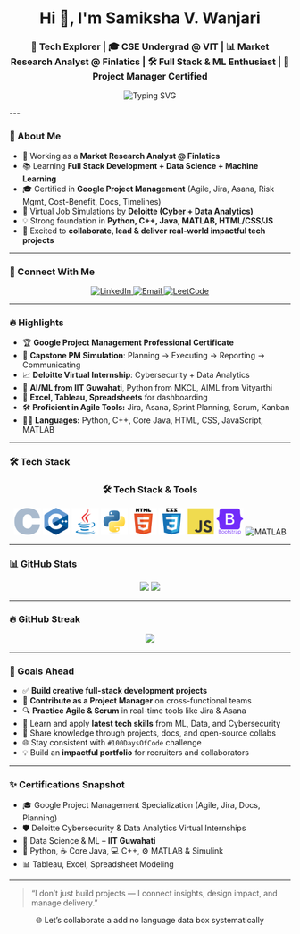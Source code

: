 <!-- Profile Heading with Typing Animation -->
<h1 align="center">Hi 👋, I'm Samiksha V. Wanjari</h1>
<h3 align="center">🚀 Tech Explorer | 🎓 CSE Undergrad @ VIT | 📊 Market Research Analyst @ Finlatics | 🛠️ Full Stack & ML Enthusiast | 📁 Project Manager Certified</h3>
<p align="center">
  <img src="https://readme-typing-svg.demolab.com?font=Fira+Code&weight=500&size=20&pause=1000&center=true&vCenter=true&width=1000&lines=Frontend+Developer+in+Progress;Learning+DS+%26+ML+from+IITG;Google+Certified+Project+Manager+%7C+Agile+%7C+Jira+%7C+Asana;100DaysOfCode+in+Progress+%F0%9F%9A%80;Lifelong+Learner+%7C+Passionate+Learner+%7C+Tech+Explorer+%7C+Problem+Solver" alt="Typing SVG" />
</p>
---

### 🧠 About Me

- 🔭 Working as a **Market Research Analyst @ Finlatics**  
- 📚 Learning **Full Stack Development + Data Science + Machine Learning**
- 🎓 Certified in **Google Project Management** (Agile, Jira, Asana, Risk Mgmt, Cost-Benefit, Docs, Timelines)
- 🧠 Virtual Job Simulations by **Deloitte (Cyber + Data Analytics)**
- 💡 Strong foundation in **Python, C++, Java, MATLAB, HTML/CSS/JS**
- 🤝 Excited to **collaborate, lead & deliver real-world impactful tech projects**

---

### 🔗 Connect With Me

<p align="center">
  <a href="https://www.linkedin.com/in/samikshawanjari30/" target="_blank">
    <img alt="LinkedIn" src="https://img.icons8.com/fluency/48/linkedin.png"/>
  </a>
  <a href="mailto:samikshawanjari30@gmail.com" target="_blank">
    <img alt="Email" src="https://img.icons8.com/fluency/48/gmail-new.png"/>
  </a>
  <a href="https://leetcode.com/u/sami_leetcode/" target="_blank">
    <img alt="LeetCode" src="https://img.icons8.com/external-tal-revivo-shadow-tal-revivo/48/000000/external-level-up-your-coding-skills-and-quickly-land-a-job-logo-shadow-tal-revivo.png"/>
  </a>
</p>

---

### 🔥 Highlights

- 🏆 **Google Project Management Professional Certificate**  
- 💼 **Capstone PM Simulation**: Planning → Executing → Reporting → Communicating  
- 📈 **Deloitte Virtual Internship**: Cybersecurity + Data Analytics  
- 🧠 **AI/ML from IIT Guwahati**, Python from MKCL, AIML from Vityarthi  
- 🧮 **Excel, Tableau, Spreadsheets** for dashboarding  
- 🛠️ **Proficient in Agile Tools:** Jira, Asana, Sprint Planning, Scrum, Kanban  
- 👩‍💻 **Languages:** Python, C++, Core Java, HTML, CSS, JavaScript, MATLAB

---

### 🛠️ Tech Stack


<h3 align="center">🛠️ Tech Stack & Tools</h3>
<p align="center">
  <!-- C -->
  <img class="tech-icon" src="https://raw.githubusercontent.com/devicons/devicon/master/icons/c/c-original.svg" alt="C" width="48" height="48"/>

  <!-- C++ -->
  <img class="tech-icon" src="https://raw.githubusercontent.com/devicons/devicon/master/icons/cplusplus/cplusplus-original.svg" alt="C++" width="48" height="48"/>

  <!-- Java -->
  <img class="tech-icon" src="https://raw.githubusercontent.com/devicons/devicon/master/icons/java/java-original.svg" alt="Java" width="48" height="48"/>

  <!-- Python -->
  <img class="tech-icon" src="https://raw.githubusercontent.com/devicons/devicon/master/icons/python/python-original.svg" alt="Python" width="48" height="48"/>

  <!-- HTML -->
  <img class="tech-icon" src="https://raw.githubusercontent.com/devicons/devicon/master/icons/html5/html5-original-wordmark.svg" alt="HTML5" width="48" height="48"/>

  <!-- CSS -->
  <img class="tech-icon" src="https://raw.githubusercontent.com/devicons/devicon/master/icons/css3/css3-original-wordmark.svg" alt="CSS3" width="48" height="48"/>

  <!-- JavaScript -->
  <img class="tech-icon" src="https://raw.githubusercontent.com/devicons/devicon/master/icons/javascript/javascript-original.svg" alt="JavaScript" width="48" height="48"/>

  <!-- Bootstrap -->
  <img class="tech-icon" src="https://raw.githubusercontent.com/devicons/devicon/master/icons/bootstrap/bootstrap-plain-wordmark.svg" alt="Bootstrap" width="48" height="48"/>

  <!-- MATLAB -->
  <img class="tech-icon" src="https://upload.wikimedia.org/wikipedia/commons/2/21/Matlab_Logo.png" alt="MATLAB" width="48" height="48"/>
</p>

---

### 📊 GitHub Stats

<div align="center">
  <img src="https://github-readme-stats.vercel.app/api?username=sam-wan30&show_icons=true&theme=tokyonight&hide_border=false" height="180"/>
  <img src="https://github-readme-stats.vercel.app/api/top-langs/?username=sam-wan30&layout=compact&theme=tokyonight&hide_border=false" height="180"/>
</div>

---

### 🔥 GitHub Streak

<p align="center">
  <img src="https://github-readme-streak-stats.herokuapp.com/?user=sam-wan30&theme=tokyonight&hide_border=false"/>
</p>

---

### 🎯 Goals Ahead

- ✅ **Build creative full-stack development projects**
- 🎯 **Contribute as a Project Manager** on cross-functional teams
- 🔍 **Practice Agile & Scrum** in real-time tools like Jira & Asana
- 🌱 Learn and apply **latest tech skills** from ML, Data, and Cybersecurity
- 💬 Share knowledge through projects, docs, and open-source collabs
- 🌐 Stay consistent with `#100DaysOfCode` challenge  
- 💡 Build an **impactful portfolio** for recruiters and collaborators

---

### ✨ Certifications Snapshot

- 🎓 Google Project Management Specialization (Agile, Jira, Docs, Planning)
- 🛡️ Deloitte Cybersecurity & Data Analytics Virtual Internships
- 🧠 Data Science & ML – **IIT Guwahati**
- 🐍 Python, ☕ Core Java, 💻 C++, ⚙️ MATLAB & Simulink
- 📊 Tableau, Excel, Spreadsheet Modeling

---

> “I don’t just build projects — I connect insights, design impact, and manage delivery.”  

<p align="center">🌐 Let’s collaborate a add no language data box systematically 
